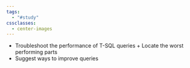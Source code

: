 ```yaml
---
tags:
  - "#study"
cssclasses:
  - center-images
---
```

- Troubleshoot the performance of T-SQL queries + Locate the worst performing parts
- Suggest ways to improve queries